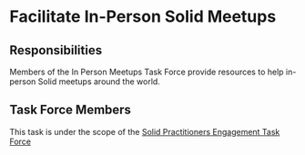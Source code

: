 # Facilitate In-Person Solid Meetups

## Responsibilities

Members of the In Person Meetups Task Force provide resources to help in-person Solid meetups around the world.

## Task Force Members

This task is under the scope of the [Solid Practitioners Engagement Task Force](practitioners-engagement.md)